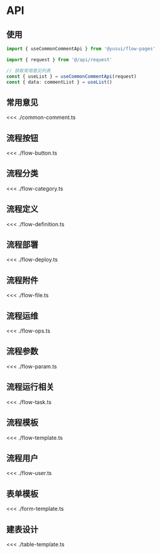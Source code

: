 # API

## 使用

```ts
import { useCommonCommentApi } from '@yusui/flow-pages'

import { request } from '@/api/request'

// 获取常用意见列表
const { useList } = useCommonCommentApi(request)
const { data: commentList } = useList()
```

## 常用意见

<<< ./common-comment.ts

## 流程按钮

<<< ./flow-button.ts

## 流程分类

<<< ./flow-category.ts

## 流程定义

<<< ./flow-definition.ts

## 流程部署

<<< ./flow-deploy.ts

## 流程附件

<<< ./flow-file.ts

## 流程运维

<<< ./flow-ops.ts

## 流程参数

<<< ./flow-param.ts

## 流程运行相关

<<< ./flow-task.ts

## 流程模板

<<< ./flow-template.ts

## 流程用户

<<< ./flow-user.ts

## 表单模板

<<< ./form-template.ts

## 建表设计

<<< ./table-template.ts
